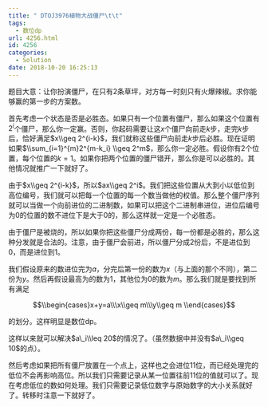 ```yaml
---
title: " DTOJ3976植物大战僵尸\t\t"
tags:
  - 数位dp
url: 4256.html
id: 4256
categories:
  - Solution
date: 2018-10-20 16:25:13
---
```


题目大意：让你扮演僵尸，在只有2条草坪，对方每一时刻只有火爆辣椒。求你能够赢的第一步的方案数。

首先考虑一个状态是否是必胜态。如果只有一个位置有僵尸，那么如果这个位置有$2^i$个僵尸，那么你一定赢。否则，你起码需要让这$x$个僵尸向前走$k$步，走完$k$步后，恰好满足$x\\geq 2^{i-k}$，我们就称这些僵尸向前走$k$步后必胜。现在证明如果$\\sum_{i=1}^{m}2^{m-k_i} \\geq 2^m$，那么你一定必胜。假设你有2个位置，每个位置的$k=1$。如果你把两个位置的僵尸错开，那么你是可以必胜的。其他情况就推广一下就好了。

由于$x\\geq 2^{i-k}$，所以$ax\\geq 2^i$。我们把这些位置从大到小以低位到高位编号，我们就可以把每一个位置的每一个数当做他的权值。那么整个僵尸序列就可以当做一个向前进位的二进制数，如果可以把这个二进制串进位，进位后编号为0的位置的数不进位下是大于0的，那么这样就一定是一个必胜态。

由于僵尸是被烧的，所以如果你把这些僵尸分成两份，每一份都是必胜的，那么这种分发就是合法的。注意，由于僵尸会前进，所以僵尸分成2份后，不是进位到0，而是进位到1。

我们假设原来的数进位完为$a$，分完后第一份的数为$x$（与上面的那个不同），第二份为$y$。然后再假设最高为的数为1，其他位为0的数为$m$。那么我们就是要找到所有满足

$$\\begin{cases}x+y=a\\\x\\geq m\\\y\\geq m \\end{cases}$$

的划分。这样明显是数位dp。

这样以来就可以解决$a\_i\\leq 20$的情况了。（虽然数据中并没有$a\_i\\geq 10$的点）。

然后考虑如果把所有僵尸放置在一个点上，这样也之会进位11位，而已经处理完的低位不会再影响高位。所以我们只需要记录从某一位置往前11位的值就可以了。现在考虑低位的数如何处理。我们只需要记录低位数字与原始数字的大小关系就好了。转移时注意一下就好了。